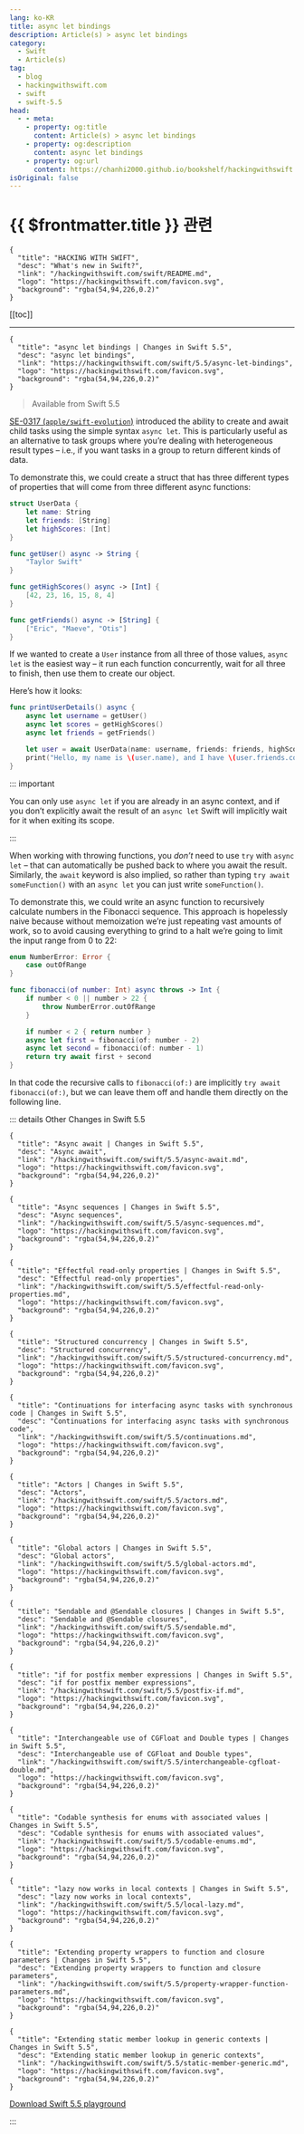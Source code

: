 ```yaml
---
lang: ko-KR
title: async let bindings
description: Article(s) > async let bindings
category:
  - Swift
  - Article(s)
tag: 
  - blog
  - hackingwithswift.com
  - swift
  - swift-5.5
head:
  - - meta:
    - property: og:title
      content: Article(s) > async let bindings
    - property: og:description
      content: async let bindings
    - property: og:url
      content: https://chanhi2000.github.io/bookshelf/hackingwithswift.com/swift/5.5/async-let-bindings.html
isOriginal: false
---
```


# {{ $frontmatter.title }} 관련

```component VPCard
{
  "title": "HACKING WITH SWIFT",
  "desc": "What's new in Swift?",
  "link": "/hackingwithswift.com/swift/README.md",
  "logo": "https://hackingwithswift.com/favicon.svg",
  "background": "rgba(54,94,226,0.2)"
}
```

[[toc]]

---

```component VPCard
{
  "title": "async let bindings | Changes in Swift 5.5",
  "desc": "async let bindings",
  "link": "https://hackingwithswift.com/swift/5.5/async-let-bindings", 
  "logo": "https://hackingwithswift.com/favicon.svg",
  "background": "rgba(54,94,226,0.2)"
}
```

> Available from Swift 5.5

[SE-0317 (<FontIcon icon="iconfont icon-github"/>`apple/swift-evolution`)](https://github.com/apple/swift-evolution/blob/main/proposals/0317-async-let.md) introduced the ability to create and await child tasks using the simple syntax `async let`. This is particularly useful as an alternative to task groups where you’re dealing with heterogeneous result types – i.e., if you want tasks in a group to return different kinds of data.

To demonstrate this, we could create a struct that has three different types of properties that will come from three different async functions:

```swift
struct UserData {
    let name: String
    let friends: [String]
    let highScores: [Int]
}

func getUser() async -> String {
    "Taylor Swift"
}

func getHighScores() async -> [Int] {
    [42, 23, 16, 15, 8, 4]
}

func getFriends() async -> [String] {
    ["Eric", "Maeve", "Otis"]
}
```

If we wanted to create a `User` instance from all three of those values, `async let` is the easiest way – it run each function concurrently, wait for all three to finish, then use them to create our object.

Here’s how it looks:

```swift
func printUserDetails() async {
    async let username = getUser()
    async let scores = getHighScores()
    async let friends = getFriends()

    let user = await UserData(name: username, friends: friends, highScores: scores)
    print("Hello, my name is \(user.name), and I have \(user.friends.count) friends!")
}
```

::: important

You can only use `async let` if you are already in an async context, and if you don’t explicitly await the result of an `async let` Swift will implicitly wait for it when exiting its scope.

:::

When working with throwing functions, you *don’t* need to use `try` with `async let` – that can automatically be pushed back to where you await the result. Similarly, the `await` keyword is also implied, so rather than typing `try await someFunction()` with an `async let` you can just write `someFunction()`.

To demonstrate this, we could write an async function to recursively calculate numbers in the Fibonacci sequence. This approach is hopelessly naive because without memoization we’re just repeating vast amounts of work, so to avoid causing everything to grind to a halt we’re going to limit the input range from 0 to 22:

```swift
enum NumberError: Error {
    case outOfRange
}

func fibonacci(of number: Int) async throws -> Int {
    if number < 0 || number > 22 {
        throw NumberError.outOfRange
    }

    if number < 2 { return number }
    async let first = fibonacci(of: number - 2)
    async let second = fibonacci(of: number - 1)
    return try await first + second
}
```

In that code the recursive calls to `fibonacci(of:)` are implicitly `try await fibonacci(of:)`, but we can leave them off and handle them directly on the following line.


::: details Other Changes in Swift 5.5

```component VPCard
{
  "title": "Async await | Changes in Swift 5.5",
  "desc": "Async await",
  "link": "/hackingwithswift.com/swift/5.5/async-await.md",
  "logo": "https://hackingwithswift.com/favicon.svg",
  "background": "rgba(54,94,226,0.2)"
}
```

```component VPCard
{
  "title": "Async sequences | Changes in Swift 5.5",
  "desc": "Async sequences",
  "link": "/hackingwithswift.com/swift/5.5/async-sequences.md",
  "logo": "https://hackingwithswift.com/favicon.svg",
  "background": "rgba(54,94,226,0.2)"
}
```

```component VPCard
{
  "title": "Effectful read-only properties | Changes in Swift 5.5",
  "desc": "Effectful read-only properties",
  "link": "/hackingwithswift.com/swift/5.5/effectful-read-only-properties.md",
  "logo": "https://hackingwithswift.com/favicon.svg",
  "background": "rgba(54,94,226,0.2)"
}
```

```component VPCard
{
  "title": "Structured concurrency | Changes in Swift 5.5",
  "desc": "Structured concurrency",
  "link": "/hackingwithswift.com/swift/5.5/structured-concurrency.md",
  "logo": "https://hackingwithswift.com/favicon.svg",
  "background": "rgba(54,94,226,0.2)"
}
```
<!-- 
```component VPCard
{
  "title": "async let bindings | Changes in Swift 5.5",
  "desc": "async let bindings",
  "link": "/hackingwithswift.com/swift/5.5/async-let-bindings.md",
  "logo": "https://hackingwithswift.com/favicon.svg",
  "background": "rgba(54,94,226,0.2)"
}
```
-->
```component VPCard
{
  "title": "Continuations for interfacing async tasks with synchronous code | Changes in Swift 5.5",
  "desc": "Continuations for interfacing async tasks with synchronous code",
  "link": "/hackingwithswift.com/swift/5.5/continuations.md",
  "logo": "https://hackingwithswift.com/favicon.svg",
  "background": "rgba(54,94,226,0.2)"
}
```

```component VPCard
{
  "title": "Actors | Changes in Swift 5.5",
  "desc": "Actors",
  "link": "/hackingwithswift.com/swift/5.5/actors.md",
  "logo": "https://hackingwithswift.com/favicon.svg",
  "background": "rgba(54,94,226,0.2)"
}
```

```component VPCard
{
  "title": "Global actors | Changes in Swift 5.5",
  "desc": "Global actors",
  "link": "/hackingwithswift.com/swift/5.5/global-actors.md",
  "logo": "https://hackingwithswift.com/favicon.svg",
  "background": "rgba(54,94,226,0.2)"
}
```

```component VPCard
{
  "title": "Sendable and @Sendable closures | Changes in Swift 5.5",
  "desc": "Sendable and @Sendable closures",
  "link": "/hackingwithswift.com/swift/5.5/sendable.md",
  "logo": "https://hackingwithswift.com/favicon.svg",
  "background": "rgba(54,94,226,0.2)"
}
```

```component VPCard
{
  "title": "if for postfix member expressions | Changes in Swift 5.5",
  "desc": "if for postfix member expressions",
  "link": "/hackingwithswift.com/swift/5.5/postfix-if.md",
  "logo": "https://hackingwithswift.com/favicon.svg",
  "background": "rgba(54,94,226,0.2)"
}
```

```component VPCard
{
  "title": "Interchangeable use of CGFloat and Double types | Changes in Swift 5.5",
  "desc": "Interchangeable use of CGFloat and Double types",
  "link": "/hackingwithswift.com/swift/5.5/interchangeable-cgfloat-double.md",
  "logo": "https://hackingwithswift.com/favicon.svg",
  "background": "rgba(54,94,226,0.2)"
}
```

```component VPCard
{
  "title": "Codable synthesis for enums with associated values | Changes in Swift 5.5",
  "desc": "Codable synthesis for enums with associated values",
  "link": "/hackingwithswift.com/swift/5.5/codable-enums.md",
  "logo": "https://hackingwithswift.com/favicon.svg",
  "background": "rgba(54,94,226,0.2)"
}
```

```component VPCard
{
  "title": "lazy now works in local contexts | Changes in Swift 5.5",
  "desc": "lazy now works in local contexts",
  "link": "/hackingwithswift.com/swift/5.5/local-lazy.md",
  "logo": "https://hackingwithswift.com/favicon.svg",
  "background": "rgba(54,94,226,0.2)"
}
```

```component VPCard
{
  "title": "Extending property wrappers to function and closure parameters | Changes in Swift 5.5",
  "desc": "Extending property wrappers to function and closure parameters",
  "link": "/hackingwithswift.com/swift/5.5/property-wrapper-function-parameters.md",
  "logo": "https://hackingwithswift.com/favicon.svg",
  "background": "rgba(54,94,226,0.2)"
}
```

```component VPCard
{
  "title": "Extending static member lookup in generic contexts | Changes in Swift 5.5",
  "desc": "Extending static member lookup in generic contexts",
  "link": "/hackingwithswift.com/swift/5.5/static-member-generic.md",
  "logo": "https://hackingwithswift.com/favicon.svg",
  "background": "rgba(54,94,226,0.2)"
}
```

[<FontIcon icon="fas fa-file-zipper"/>Download Swift 5.5 playground](https://hackingwithswift.com/files/playgrounds/swift/playground-5-4-to-5-5.playground.zip)

:::

